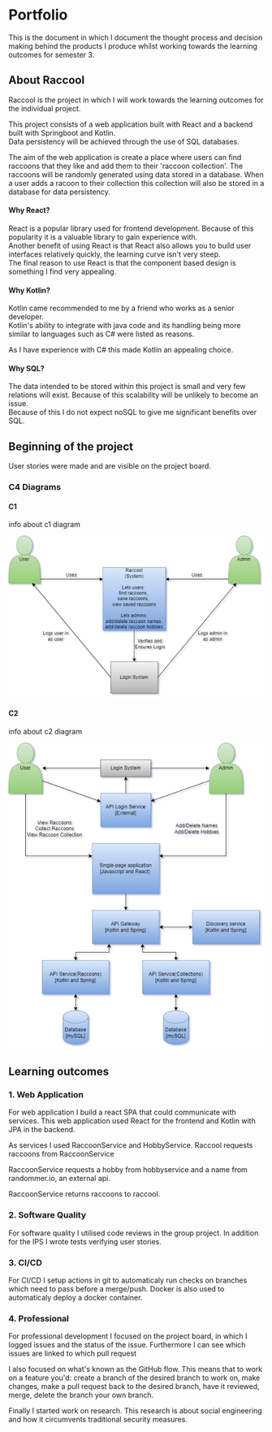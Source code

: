 # Portfolio
This is the document in which I document the thought process and decision making behind the products I produce whilst working towards the learning outcomes for semester 3.

## About Raccool
Raccool is the project in which I will work towards the learning outcomes for the individual project. <br>

This project consists of a web application built with React and a backend built with Springboot and Kotlin. <br>
Data persistency will be achieved through the use of SQL databases. <br>

The aim of the web application is create a place where users can find raccoons that they like and add them to their 'raccoon collection'. The raccoons will be randomly generated using data stored in a database. When a user adds a racoon to their collection this collection will also be stored in a database for data persistency.

#### Why React?
React is a popular library used for frontend development. Because of this popularity it is a valuable library to gain experience with. <br>
Another benefit of using React is that React also allows you to build user interfaces relatively quickly, the learning curve isn't very steep. <br>
The final reason to use React is that the component based design is something I find very appealing.

#### Why Kotlin?
Kotlin came recommended to me by a friend who works as a senior developer. <br>
Kotlin's ability to integrate with java code and its handling being more similar to languages such as C# were listed as reasons. <br>

As I have experience with C# this made Kotlin an appealing choice.

#### Why SQL?
The data intended to be stored within this project is small and very few relations will exist. Because of this scalability will be unlikely to become an issue. <br>
Because of this I do not expect noSQL to give me significant benefits over SQL.

## Beginning of the project
User stories were made and are visible on the project board.

### C4 Diagrams

#### C1
info about c1 diagram

![C1 diagram](/portfolio_images/Raccool_C1_Context_Diagram.drawio.png)

#### C2
info about c2 diagram

![C2 diagram](/portfolio_images/Raccool_C2_Containers_Diagram.drawio.png)


## Learning outcomes

### 1. Web Application

For web application I build a react SPA that could communicate with services.
This web application used React for the frontend and Kotlin with JPA in the backend.

As services I used RaccoonService and HobbyService.
Raccool requests raccoons from RaccoonService

RaccoonService requests a hobby from hobbyservice and a name from randommer.io, an external api.

RaccoonService returns raccoons to raccool.

### 2. Software Quality

For software quality I utilised code reviews in the group project. 
In addition for the IPS I wrote tests verifying user stories.

### 3. CI/CD

For CI/CD I setup actions in git to automaticaly run checks on branches which need to pass before a merge/push.
Docker is also used to automaticaly deploy a docker container.

### 4. Professional

For professional development I focused on the project board, in which I logged issues and the status of the issue. Furthermore I can see which issues are linked to which pull request

I also focused on what's known as the GitHub flow. This means that to work on a feature you'd: create a branch of the desired branch to work on, make changes, make a pull request back to the desired branch, have it reviewed, merge, delete the branch your own branch.

Finally I started work on research. This research is about social engineering and how it circumvents traditional security measures.
